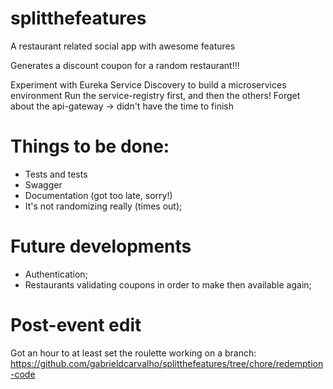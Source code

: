 # splitthefeatures
A restaurant related social app with awesome features 

Generates a discount coupon for a random restaurant!!!

Experiment with Eureka Service Discovery to build a microservices environment
Run the service-registry first, and then the others!
Forget about the api-gateway -> didn't have the time to finish

# Things to be done:
* Tests and tests
* Swagger
* Documentation (got too late, sorry!)
* It's not randomizing really (times out);

# Future developments
* Authentication;
* Restaurants validating coupons in order to make then available again;

# Post-event edit
Got an hour to at least set the roulette working on a branch:
https://github.com/gabrieldcarvalho/splitthefeatures/tree/chore/redemption-code
